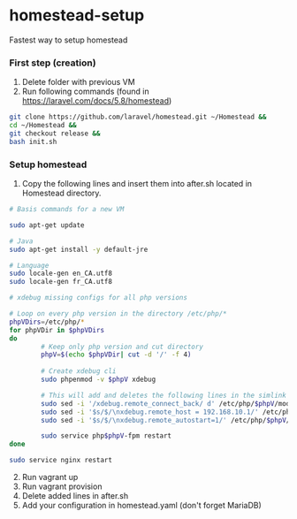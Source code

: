 # homestead-setup
Fastest way to setup homestead

### First step (creation)
1. Delete folder with previous VM 
2. Run following commands (found in https://laravel.com/docs/5.8/homestead)

```bash
git clone https://github.com/laravel/homestead.git ~/Homestead &&
cd ~/Homestead &&
git checkout release &&
bash init.sh
```

### Setup homestead
1. Copy the following lines and insert them into after.sh located in Homestead directory.

```bash
# Basis commands for a new VM

sudo apt-get update

# Java
sudo apt-get install -y default-jre

# Language
sudo locale-gen en_CA.utf8
sudo locale-gen fr_CA.utf8

# xdebug missing configs for all php versions

# Loop on every php version in the directory /etc/php/*
phpVDirs=/etc/php/*
for phpVDir in $phpVDirs
do
        # Keep only php version and cut directory
        phpV=$(echo $phpVDir| cut -d '/' -f 4) 
        
        # Create xdebug cli
        sudo phpenmod -v $phpV xdebug

        # This will add and deletes the following lines in the simlink that link cli and fpm 20-xdebug.ini
        sudo sed -i '/xdebug.remote_connect_back/ d' /etc/php/$phpV/mods-available/xdebug.ini                 #delete
        sudo sed -i '$s/$/\nxdebug.remote_host = 192.168.10.1/' /etc/php/$phpV/mods-available/xdebug.ini      #insert
        sudo sed -i '$s/$/\nxdebug.remote_autostart=1/' /etc/php/$phpV/mods-available/xdebug.ini              #insert

        sudo service php$phpV-fpm restart
done

sudo service nginx restart
```

2. Run vagrant up
3. Run vagrant provision
4. Delete added lines in after.sh
5. Add your configuration in homestead.yaml (don't forget MariaDB)
